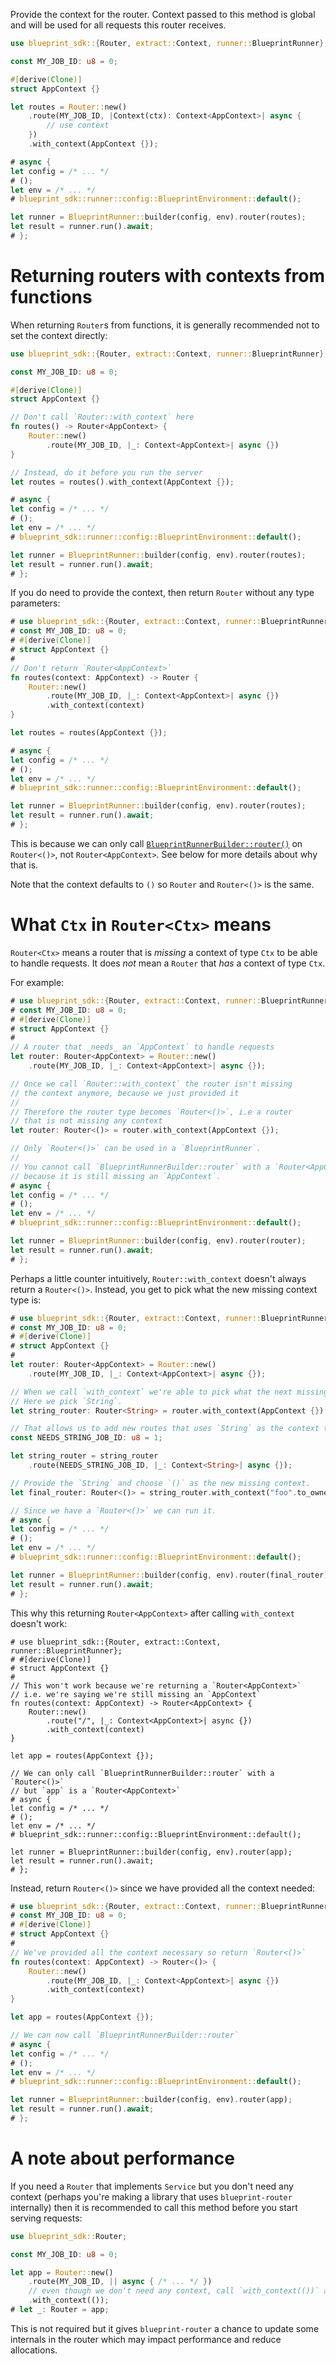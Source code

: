 Provide the context for the router. Context passed to this method is global and will be used for all requests this router receives.

```rust
use blueprint_sdk::{Router, extract::Context, runner::BlueprintRunner};

const MY_JOB_ID: u8 = 0;

#[derive(Clone)]
struct AppContext {}

let routes = Router::new()
    .route(MY_JOB_ID, |Context(ctx): Context<AppContext>| async {
        // use context
    })
    .with_context(AppContext {});

# async {
let config = /* ... */
# ();
let env = /* ... */
# blueprint_sdk::runner::config::BlueprintEnvironment::default();

let runner = BlueprintRunner::builder(config, env).router(routes);
let result = runner.run().await;
# };
```

# Returning routers with contexts from functions

When returning `Router`s from functions, it is generally recommended not to set the
context directly:

```rust
use blueprint_sdk::{Router, extract::Context, runner::BlueprintRunner};

const MY_JOB_ID: u8 = 0;

#[derive(Clone)]
struct AppContext {}

// Don't call `Router::with_context` here
fn routes() -> Router<AppContext> {
    Router::new()
        .route(MY_JOB_ID, |_: Context<AppContext>| async {})
}

// Instead, do it before you run the server
let routes = routes().with_context(AppContext {});

# async {
let config = /* ... */
# ();
let env = /* ... */
# blueprint_sdk::runner::config::BlueprintEnvironment::default();

let runner = BlueprintRunner::builder(config, env).router(routes);
let result = runner.run().await;
# };
```

If you do need to provide the context, then return `Router` without any type parameters:

```rust
# use blueprint_sdk::{Router, extract::Context, runner::BlueprintRunner};
# const MY_JOB_ID: u8 = 0;
# #[derive(Clone)]
# struct AppContext {}
#
// Don't return `Router<AppContext>`
fn routes(context: AppContext) -> Router {
    Router::new()
        .route(MY_JOB_ID, |_: Context<AppContext>| async {})
        .with_context(context)
}

let routes = routes(AppContext {});

# async {
let config = /* ... */
# ();
let env = /* ... */
# blueprint_sdk::runner::config::BlueprintEnvironment::default();

let runner = BlueprintRunner::builder(config, env).router(routes);
let result = runner.run().await;
# };
```

This is because we can only call [`BlueprintRunnerBuilder::router()`] on `Router<()>`,
not `Router<AppContext>`. See below for more details about why that is.

Note that the context defaults to `()` so `Router` and `Router<()>` is the same.

# What `Ctx` in `Router<Ctx>` means

`Router<Ctx>` means a router that is _missing_ a context of type `Ctx` to be able to
handle requests. It does _not_ mean a `Router` that _has_ a context of type `Ctx`.

For example:

```rust
# use blueprint_sdk::{Router, extract::Context, runner::BlueprintRunner};
# const MY_JOB_ID: u8 = 0;
# #[derive(Clone)]
# struct AppContext {}
# 
// A router that _needs_ an `AppContext` to handle requests
let router: Router<AppContext> = Router::new()
    .route(MY_JOB_ID, |_: Context<AppContext>| async {});

// Once we call `Router::with_context` the router isn't missing
// the context anymore, because we just provided it
//
// Therefore the router type becomes `Router<()>`, i.e a router
// that is not missing any context
let router: Router<()> = router.with_context(AppContext {});

// Only `Router<()>` can be used in a `BlueprintRunner`.
//
// You cannot call `BlueprintRunnerBuilder::router` with a `Router<AppContext>`
// because it is still missing an `AppContext`.
# async {
let config = /* ... */
# ();
let env = /* ... */
# blueprint_sdk::runner::config::BlueprintEnvironment::default();

let runner = BlueprintRunner::builder(config, env).router(router);
let result = runner.run().await;
# };
```

Perhaps a little counter intuitively, `Router::with_context` doesn't always return a
`Router<()>`. Instead, you get to pick what the new missing context type is:

```rust
# use blueprint_sdk::{Router, extract::Context, runner::BlueprintRunner};
# const MY_JOB_ID: u8 = 0;
# #[derive(Clone)]
# struct AppContext {}
# 
let router: Router<AppContext> = Router::new()
    .route(MY_JOB_ID, |_: Context<AppContext>| async {});

// When we call `with_context` we're able to pick what the next missing context type is.
// Here we pick `String`.
let string_router: Router<String> = router.with_context(AppContext {});

// That allows us to add new routes that uses `String` as the context type
const NEEDS_STRING_JOB_ID: u8 = 1;

let string_router = string_router
    .route(NEEDS_STRING_JOB_ID, |_: Context<String>| async {});

// Provide the `String` and choose `()` as the new missing context.
let final_router: Router<()> = string_router.with_context("foo".to_owned());

// Since we have a `Router<()>` we can run it.
# async {
let config = /* ... */
# ();
let env = /* ... */
# blueprint_sdk::runner::config::BlueprintEnvironment::default();

let runner = BlueprintRunner::builder(config, env).router(final_router);
let result = runner.run().await;
# };
```

This why this returning `Router<AppContext>` after calling `with_context` doesn't
work:

```rust,compile_fail
# use blueprint_sdk::{Router, extract::Context, runner::BlueprintRunner};
# #[derive(Clone)]
# struct AppContext {}
# 
// This won't work because we're returning a `Router<AppContext>`
// i.e. we're saying we're still missing an `AppContext`
fn routes(context: AppContext) -> Router<AppContext> {
    Router::new()
        .route("/", |_: Context<AppContext>| async {})
        .with_context(context)
}

let app = routes(AppContext {});

// We can only call `BlueprintRunnerBuilder::router` with a `Router<()>`
// but `app` is a `Router<AppContext>`
# async {
let config = /* ... */
# ();
let env = /* ... */
# blueprint_sdk::runner::config::BlueprintEnvironment::default();

let runner = BlueprintRunner::builder(config, env).router(app);
let result = runner.run().await;
# };
```

Instead, return `Router<()>` since we have provided all the context needed:

```rust
# use blueprint_sdk::{Router, extract::Context, runner::BlueprintRunner};
# const MY_JOB_ID: u8 = 0;
# #[derive(Clone)]
# struct AppContext {}
# 
// We've provided all the context necessary so return `Router<()>`
fn routes(context: AppContext) -> Router<()> {
    Router::new()
        .route(MY_JOB_ID, |_: Context<AppContext>| async {})
        .with_context(context)
}

let app = routes(AppContext {});

// We can now call `BlueprintRunnerBuilder::router`
# async {
let config = /* ... */
# ();
let env = /* ... */
# blueprint_sdk::runner::config::BlueprintEnvironment::default();

let runner = BlueprintRunner::builder(config, env).router(app);
let result = runner.run().await;
# };
```

# A note about performance

If you need a `Router` that implements `Service` but you don't need any context (perhaps
you're making a library that uses `blueprint-router` internally) then it is recommended to call this
method before you start serving requests:

```rust
use blueprint_sdk::Router;

const MY_JOB_ID: u8 = 0;

let app = Router::new()
    .route(MY_JOB_ID, || async { /* ... */ })
    // even though we don't need any context, call `with_context(())` anyway
    .with_context(());
# let _: Router = app;
```

This is not required but it gives `blueprint-router` a chance to update some internals in the router
which may impact performance and reduce allocations.

[`Extension`]: blueprint_core::extensions::Extension
[`BlueprintRunnerBuilder::router()`]: https://docs.rs/blueprint-runner/latest/blueprint_runner/struct.BlueprintRunnerBuilder.html#method.router
